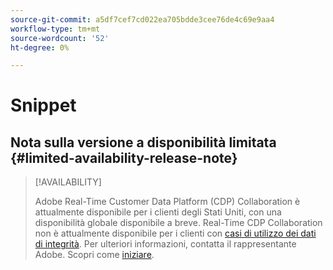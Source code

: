 ```yaml
---
source-git-commit: a5df7cef7cd022ea705bdde3cee76de4c69e9aa4
workflow-type: tm+mt
source-wordcount: '52'
ht-degree: 0%

---
```

# Snippet

## Nota sulla versione a disponibilità limitata {#limited-availability-release-note}

>[!AVAILABILITY]
>
>Adobe Real-Time Customer Data Platform (CDP) Collaboration è attualmente disponibile per i clienti degli Stati Uniti, con una disponibilità globale disponibile a breve. Real-Time CDP Collaboration non è attualmente disponibile per i clienti con [casi di utilizzo dei dati di integrità](https://business.adobe.com/industries/healthcare.html). Per ulteriori informazioni, contatta il rappresentante Adobe. Scopri come [iniziare](/help/guide/home.md#get-started).


